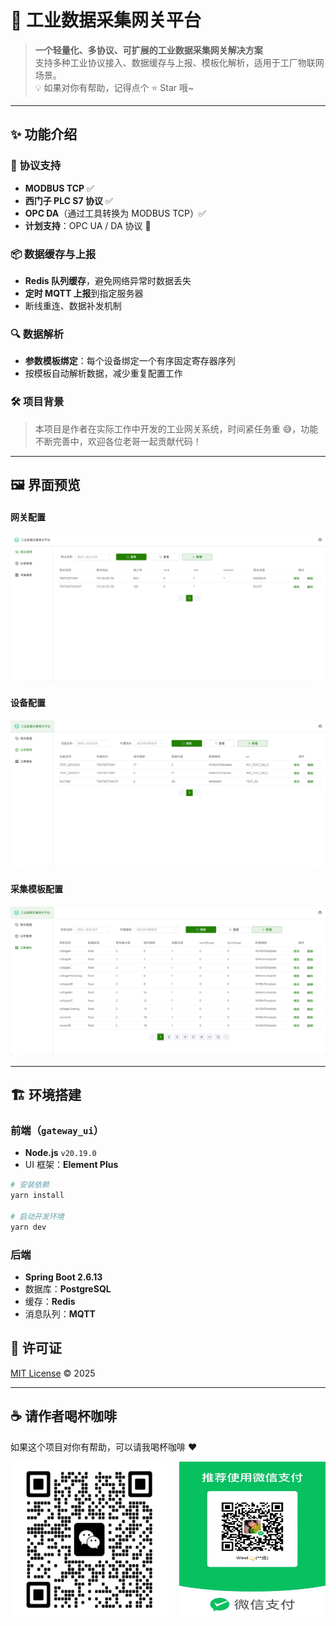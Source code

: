 # 🚀 工业数据采集网关平台

> **一个轻量化、多协议、可扩展的工业数据采集网关解决方案**  
> 支持多种工业协议接入、数据缓存与上报、模板化解析，适用于工厂物联网场景。  
> 💡 如果对你有帮助，记得点个 ⭐ Star 哦~

---

## ✨ 功能介绍

### 🔌 协议支持
- **MODBUS TCP** ✅
- **西门子 PLC S7 协议** ✅
- **OPC DA**（通过工具转换为 MODBUS TCP）✅
- **计划支持**：OPC UA / DA 协议 🚧

### 📦 数据缓存与上报
- **Redis 队列缓存**，避免网络异常时数据丢失
- **定时 MQTT 上报**到指定服务器
- 断线重连、数据补发机制

### 🔍 数据解析
- **参数模板绑定**：每个设备绑定一个有序固定寄存器序列
- 按模板自动解析数据，减少重复配置工作

### 🛠️ 项目背景
> 本项目是作者在实际工作中开发的工业网关系统，时间紧任务重 😅，功能不断完善中，欢迎各位老哥一起贡献代码！

---

## 🖼️ 界面预览

#### 网关配置
![网关配置](img_2.png)

#### 设备配置
![设备配置](img_3.png)

#### 采集模板配置
![采集模板配置](img_4.png)

---

## 🏗️ 环境搭建

### 前端（`gateway_ui`）
- **Node.js** `v20.19.0`
- UI 框架：**Element Plus**
```bash
# 安装依赖
yarn install

# 启动开发环境
yarn dev
```
### 后端
- **Spring Boot 2.6.13**
- 数据库：**PostgreSQL**
- 缓存：**Redis**
- 消息队列：**MQTT**

## 📜 许可证
[MIT License](LICENSE) © 2025

---

## ☕ 请作者喝杯咖啡
如果这个项目对你有帮助，可以请我喝杯咖啡 ❤️

<div style="display: flex; justify-content: center; gap: 20px;">
  <img src="img.png" width="250" height="250" alt="微信支付">
  <img src="img_1.png" width="250" height="250" alt="支付宝支付">
</div>
